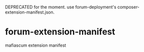 DEPRECATED for the moment. use forum-deployment's composer-extension-manifest.json.

# forum-extension-manifest
mafiascum extension manifest

